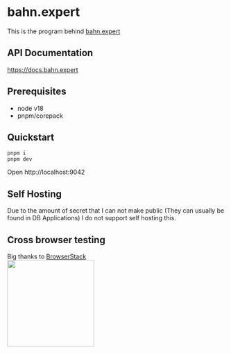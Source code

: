 # bahn.expert

This is the program behind [bahn.expert](https://bahn.expert)

## API Documentation

https://docs.bahn.expert
## Prerequisites

- node v18
- pnpm/corepack

## Quickstart

```
pnpm i
pnpm dev
```

Open http://localhost:9042

## Self Hosting
Due to the amount of secret that I can not make public (They can usually be found in DB Applications) I do not support self hosting this.


## Cross browser testing

Big thanks to [BrowserStack](https://browserstack.com)  
<a href="https://browserstack.com"><img width=200 src="https://live.browserstack.com/images/opensource/browserstack-logo.svg"></a>
